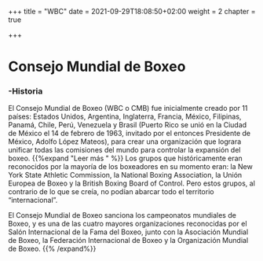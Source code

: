 +++
title = "WBC"
date = 2021-09-29T18:08:50+02:00
weight = 2
chapter = true

+++

# Consejo Mundial de Boxeo

### -Historia

El Consejo Mundial de Boxeo (WBC o CMB) fue inicialmente creado por 11 países: Estados Unidos, Argentina, Inglaterra, Francia, México, Filipinas, Panamá, Chile, Perú, Venezuela y Brasil (Puerto Rico se unió en la Ciudad de México el 14 de febrero de 1963, invitado por el entonces Presidente de México, Adolfo López Mateos), para crear una organización que lograra unificar todas las comisiones del mundo para controlar la expansión del boxeo.
{{%expand "Leer más " %}} 
Los grupos que históricamente eran reconocidos por la mayoría de los boxeadores en su momento eran: la New York State Athletic Commission, la National Boxing Association, la Unión Europea de Boxeo y la British Boxing Board of Control. Pero estos grupos, al contrario de lo que se creía, no podían abarcar todo el territorio “internacional”.

El Consejo Mundial de Boxeo sanciona los campeonatos mundiales de Boxeo, y es una de las cuatro mayores organizaciones reconocidas por el Salón Internacional de la Fama del Boxeo, junto con la Asociación Mundial de Boxeo, la Federación Internacional de Boxeo y la Organización Mundial de Boxeo. {{% /expand%}}

